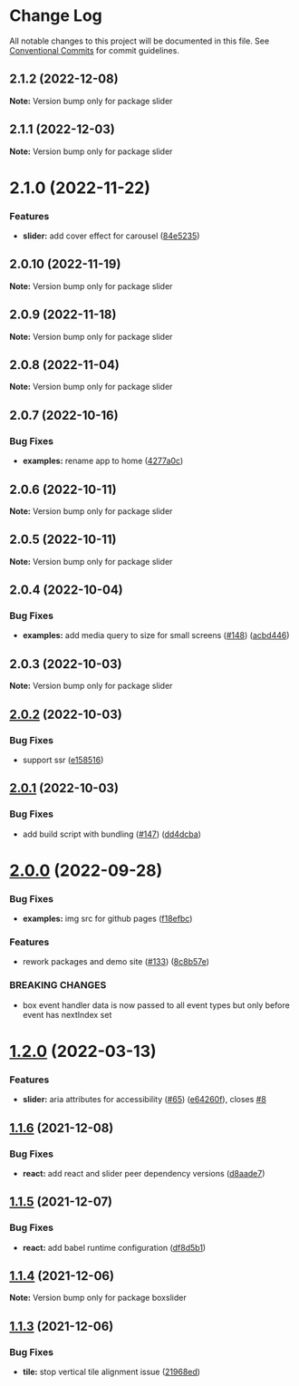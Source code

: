 # Change Log

All notable changes to this project will be documented in this file.
See [Conventional Commits](https://conventionalcommits.org) for commit guidelines.

## 2.1.2 (2022-12-08)

**Note:** Version bump only for package slider

## 2.1.1 (2022-12-03)

**Note:** Version bump only for package slider

# 2.1.0 (2022-11-22)

### Features

- **slider:** add cover effect for carousel ([84e5235](https://github.com/p-m-p/slider/commit/84e523555ff9c03e591f71417115b837a9147c57))

## 2.0.10 (2022-11-19)

**Note:** Version bump only for package slider

## 2.0.9 (2022-11-18)

**Note:** Version bump only for package slider

## 2.0.8 (2022-11-04)

**Note:** Version bump only for package slider

## 2.0.7 (2022-10-16)

### Bug Fixes

- **examples:** rename app to home ([4277a0c](https://github.com/p-m-p/slider/commit/4277a0c909b439884c9ef10e7652e46112d27cc6))

## 2.0.6 (2022-10-11)

**Note:** Version bump only for package slider

## 2.0.5 (2022-10-11)

**Note:** Version bump only for package slider

## 2.0.4 (2022-10-04)

### Bug Fixes

- **examples:** add media query to size for small screens ([#148](https://github.com/p-m-p/slider/issues/148)) ([acbd446](https://github.com/p-m-p/slider/commit/acbd446404fdc1f4a71fba75c2bdc3f1850f561e))

## 2.0.3 (2022-10-03)

**Note:** Version bump only for package slider

## [2.0.2](https://github.com/boxslider/slider/compare/v2.0.1...v2.0.2) (2022-10-03)

### Bug Fixes

- support ssr ([e158516](https://github.com/boxslider/slider/commit/e15851650b72ed6db4a5657e9ef11384af898b66))

## [2.0.1](https://github.com/boxslider/slider/compare/v2.0.0...v2.0.1) (2022-10-03)

### Bug Fixes

- add build script with bundling ([#147](https://github.com/boxslider/slider/issues/147)) ([dd4dcba](https://github.com/boxslider/slider/commit/dd4dcbaf2d4828574902731ad011863683553952))

# [2.0.0](https://github.com/boxslider/slider/compare/v1.2.0...v2.0.0) (2022-09-28)

### Bug Fixes

- **examples:** img src for github pages ([f18efbc](https://github.com/boxslider/slider/commit/f18efbc746421b6ab5f49f18e7522d7a045a425d))

### Features

- rework packages and demo site ([#133](https://github.com/boxslider/slider/issues/133)) ([8c8b57e](https://github.com/boxslider/slider/commit/8c8b57e8b3bc4538249ca2a09a0d6045701712b5))

### BREAKING CHANGES

- box event handler data is now passed to all event types but only before event has nextIndex set

# [1.2.0](https://github.com/boxslider/slider/compare/v1.1.6...v1.2.0) (2022-03-13)

### Features

- **slider:** aria attributes for accessibility ([#65](https://github.com/boxslider/slider/issues/65)) ([e64260f](https://github.com/boxslider/slider/commit/e64260f83e6b2cbb8a1cb76979cd4d52b146cf56)), closes [#8](https://github.com/boxslider/slider/issues/8)

## [1.1.6](https://github.com/boxslider/slider/compare/v1.1.5...v1.1.6) (2021-12-08)

### Bug Fixes

- **react:** add react and slider peer dependency versions ([d8aade7](https://github.com/boxslider/slider/commit/d8aade7692518c467d20c36c7638261ec46bf3e0))

## [1.1.5](https://github.com/boxslider/slider/compare/v1.1.4...v1.1.5) (2021-12-07)

### Bug Fixes

- **react:** add babel runtime configuration ([df8d5b1](https://github.com/boxslider/slider/commit/df8d5b1d35ad419fe7b4b0d5f1da26f243267ecf))

## [1.1.4](https://github.com/boxslider/slider/compare/v1.1.3...v1.1.4) (2021-12-06)

**Note:** Version bump only for package boxslider

## [1.1.3](https://github.com/boxslider/slider/compare/v1.1.2...v1.1.3) (2021-12-06)

### Bug Fixes

- **tile:** stop vertical tile alignment issue ([21968ed](https://github.com/boxslider/slider/commit/21968ed9db2c0101404a62b29c8b220d5b5b1b06))

